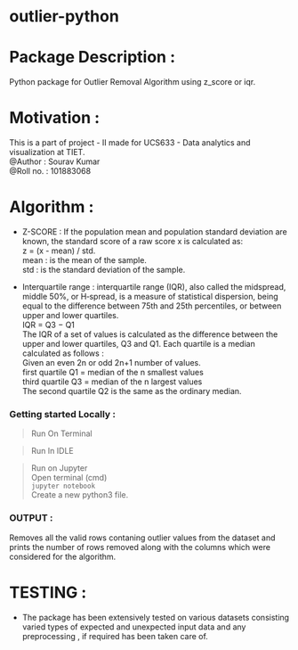# outlier-python

# Package Description :
Python package for Outlier Removal Algorithm using z_score or iqr.   
# Motivation :   
This is a part of project - II made for UCS633 - Data analytics and visualization at TIET.     
@Author : Sourav Kumar    
@Roll no. : 101883068    
# Algorithm :       
* Z-SCORE : If the population mean and population standard deviation are known, the standard score of a raw score x is calculated as:     
z = (x - mean) / std.          
mean : is the mean of the sample.     
std : is the standard deviation of the sample.    

* Interquartile range : interquartile range (IQR), also called the midspread, middle 50%, or H‑spread, is a measure of statistical dispersion, being equal to the difference between 75th and 25th percentiles, or between upper and lower quartiles.     
IQR = Q3 −  Q1       
The IQR of a set of values is calculated as the difference between the upper and lower quartiles, Q3 and Q1. Each quartile is a median calculated as follows :     
Given an even 2n or odd 2n+1 number of values.      
first quartile Q1 = median of the n smallest values          
third quartile Q3 = median of the n largest values       
The second quartile Q2 is the same as the ordinary median.        

### Getting started Locally :  
> Run On Terminal       
  

> Run In IDLE   


> Run on Jupyter   
Open terminal (cmd)   
```jupyter notebook```   
Create a new python3 file.     



### OUTPUT :
Removes all the valid rows contaning outlier values from the dataset and prints the number of rows removed along with the columns which were considered for the algorithm.    
 

# TESTING : 
* The package has been extensively tested on various datasets consisting varied types of expected and unexpected input data and any preprocessing , if required has been taken care of.

